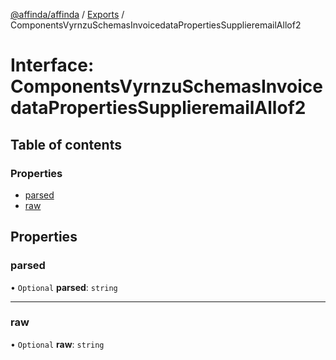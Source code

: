 [@affinda/affinda](../README.md) / [Exports](../modules.md) / ComponentsVyrnzuSchemasInvoicedataPropertiesSupplieremailAllof2

# Interface: ComponentsVyrnzuSchemasInvoicedataPropertiesSupplieremailAllof2

## Table of contents

### Properties

- [parsed](ComponentsVyrnzuSchemasInvoicedataPropertiesSupplieremailAllof2.md#parsed)
- [raw](ComponentsVyrnzuSchemasInvoicedataPropertiesSupplieremailAllof2.md#raw)

## Properties

### parsed

• `Optional` **parsed**: `string`

___

### raw

• `Optional` **raw**: `string`
